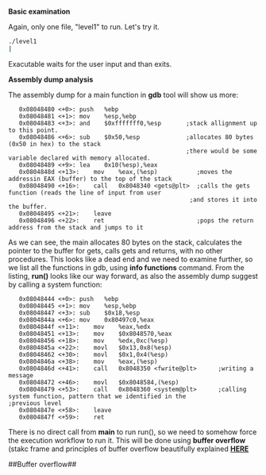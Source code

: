 **Basic examination**

Again, only one file, "level1" to run. Let's try it.
~~~bash
./level1
|
~~~
Exacutable waits for the user input and than exits. 

**Assembly dump analysis**

The assembly dump for a main function in **gdb** tool will show us more:
~~~assembly
   0x08048480 <+0>:	push   %ebp
   0x08048481 <+1>:	mov    %esp,%ebp
   0x08048483 <+3>:	and    $0xfffffff0,%esp       ;stack allignment up to this point.
   0x08048486 <+6>:	sub    $0x50,%esp             ;allocates 80 bytes (0x50 in hex) to the stack
                                                  ;there would be some variable declared with memory allocated.
   0x08048489 <+9>:	lea    0x10(%esp),%eax    
   0x0804848d <+13>:	mov    %eax,(%esp)           ;moves the addressin EAX (buffer) to the top of the stack
   0x08048490 <+16>:	call   0x8048340 <gets@plt>  ;calls the gets function (reads the line of input from user
                                                   ;and stores it into the buffer.
   0x08048495 <+21>:	leave
   0x08048496 <+22>:	ret                          ;pops the return address from the stack and jumps to it
~~~

As we can see, the main allocates 80 bytes on the stack, calculates the pointer to the buffer for gets, calls gets and returns, with no other procedures. This looks like a dead end and we need to examine further, so we list all the functions in gdb, using **info functions** command. From the listing, **run()** looks like our way forward, as also the assembly dump suggest by calling a system function:
~~~assembly
   0x08048444 <+0>:	push   %ebp
   0x08048445 <+1>:	mov    %esp,%ebp
   0x08048447 <+3>:	sub    $0x18,%esp
   0x0804844a <+6>:	mov    0x80497c0,%eax
   0x0804844f <+11>:	mov    %eax,%edx
   0x08048451 <+13>:	mov    $0x8048570,%eax
   0x08048456 <+18>:	mov    %edx,0xc(%esp)
   0x0804845a <+22>:	movl   $0x13,0x8(%esp)
   0x08048462 <+30>:	movl   $0x1,0x4(%esp)
   0x0804846a <+38>:	mov    %eax,(%esp)
   0x0804846d <+41>:	call   0x8048350 <fwrite@plt>      ;writing a message
   0x08048472 <+46>:	movl   $0x8048584,(%esp)
   0x08048479 <+53>:	call   0x8048360 <system@plt>      ;calling system function, pattern that we identified in the                                                            ;previous level
   0x0804847e <+58>:	leave  
   0x0804847f <+59>:	ret  
~~~
There is no direct call from **main** to run run(), so we need to somehow force the execution workflow to run it. This will be done using **buffer overflow** (stakc frame and principles of buffer overflow beautifully explained [**HERE**](https://www.cameronwickes.co.uk/stack-frames-pointers/)  

##Buffer overflow##


